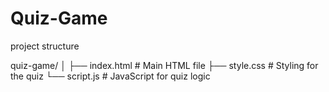 # Quiz-Game
project structure

quiz-game/
│
├── index.html         # Main HTML file
├── style.css          # Styling for the quiz
└── script.js          # JavaScript for quiz logic
